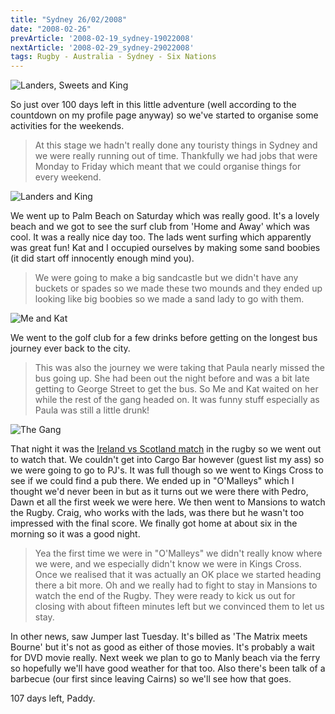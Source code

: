 ```yaml
---
title: "Sydney 26/02/2008"
date: "2008-02-26"
prevArticle: '2008-02-19_sydney-19022008'
nextArticle: '2008-02-29_sydney-29022008'
tags: Rugby - Australia - Sydney - Six Nations
---
```

![Landers, Sweets and King](/images/P2230055.JPG "The lads gearing up for the surf")

So just over 100 days left in this little adventure (well according to the countdown on my profile page anyway) so we've started to organise some activities for the weekends.
> At this stage we hadn't really done any touristy things in Sydney and we were really running out of time. Thankfully we had jobs that were Monday to Friday which meant that we could organise things for every weekend.

![Landers and King](/images/DSCN0372.JPG "So we're really going to do this?")

We went up to Palm Beach on Saturday which was really good. It's a lovely beach and we got to see the surf club from 'Home and Away' which was cool. It was a really nice day too. The lads went surfing which apparently was great fun! Kat and I occupied ourselves by making some sand boobies (it did start off innocently enough mind you).
> We were going to make a big sandcastle but we didn't have any buckets or spades so we made these two mounds and they ended up looking like big boobies so we made a sand lady to go with them.

![Me and Kat](/images/P2230080.JPG "Kat with her little friend")

We went to the golf club for a few drinks before getting on the longest bus journey ever back to the city.
> This was also the journey we were taking that Paula nearly missed the bus going up. She had been out the night before and was a bit late getting to George Street to get the bus. So Me and Kat waited on her while the rest of the gang headed on. It was funny stuff especially as Paula was still a little drunk!

![The Gang](/images/DSCN0391.JPG "The Gang at everyone's favourite photo op")

That night it was the [Ireland vs Scotland match](http://www.rte.ie/sport/rugby/sixnations/2008/0223/ireland_scotland.html) in the rugby so we went out to watch that. We couldn't get into Cargo Bar however (guest list my ass) so we were going to go to PJ's. It was full though so we went to Kings Cross to see if we could find a pub there. We ended up in "O'Malleys" which I thought we'd never been in but as it turns out we were there with Pedro, Dawn et all the first week we were here. We then went to Mansions to watch the Rugby. Craig, who works with the lads, was there but he wasn't too impressed with the final score. We finally got home at about six in the morning so it was a good night.
> Yea the first time we were in "O'Malleys" we didn't really know where we were, and we especially didn't know we were in Kings Cross. Once we realised that it was actually an OK place we started heading there a bit more. Oh and we really had to fight to stay in Mansions to watch the end of the Rugby. They were ready to kick us out for closing with about fifteen minutes left but we convinced them to let us stay.

In other news, saw Jumper last Tuesday. It's billed as 'The Matrix meets Bourne' but it's not as good as either of those movies. It's probably a wait for DVD movie really. Next week we plan to go to Manly beach via the ferry so hopefully we'll have good weather for that too. Also there's been talk of a barbecue (our first since leaving Cairns) so we'll see how that goes.

107 days left,
Paddy.